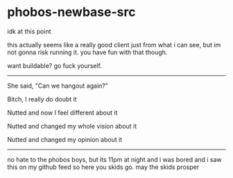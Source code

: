 # phobos-newbase-src
idk at this point

this actually seems like a really good client just from what i can see, but im not gonna risk running it. you have fun with that though.

want buildable? go fuck yourself.

---

She said, "Can we hangout again?"

Bitch, I really do doubt it

Nutted and now I feel different about it

Nutted and changed my whole vision about it

Nutted and changed my opinion about it

---

no hate to the phobos boys, but its 11pm at night and i was bored and i saw this on my github feed so here you skids go. may the skids prosper
